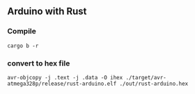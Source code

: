 ## Arduino with Rust
### Compile

```
cargo b -r
```

### convert to hex file

```
avr-objcopy -j .text -j .data -O ihex ./target/avr-atmega328p/release/rust-arduino.elf ./out/rust-arduino.hex 
```
